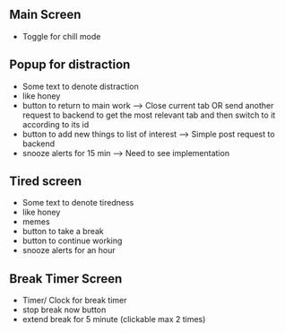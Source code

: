 ## Main Screen

- Toggle for chill mode

## Popup for distraction

- Some text to denote distraction
- like honey
- button to return to main work --> Close current tab OR send another request to backend to get the most relevant tab and then switch to it according to its id
- button to add new things to list of interest --> Simple post request to backend
- snooze alerts for 15 min --> Need to see implementation

## Tired screen

- Some text to denote tiredness
- like honey
- memes
- button to take a break
- button to continue working
- snooze alerts for an hour

## Break Timer Screen

- Timer/ Clock for break timer
- stop break now button
- extend break for 5 minute (clickable max 2 times)
